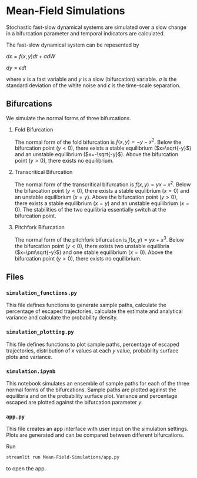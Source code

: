 # Mean-Field Simulations

Stochastic fast-slow dynamical systems are simulated over a slow change in a bifurcation parameter and temporal indicators are calculated.

The fast-slow dynamical system can be repesented by

$dx=f(x,y)dt+\sigma dW$

$dy=\epsilon dt$

where $x$ is a fast variable and $y$ is a slow (bifurcation) variable. $\sigma$ is the standard deviation of the white noise and $\epsilon$ is the time-scale separation.

## Bifurcations

We simulate the normal forms of three bifurcations.

1. Fold Bifurcation

    The normal form of the fold bifurcation is $f(x,y)=-y-x^2$. Below the bifurcation point ($y<0$), there exists a stable equilibrium ($x=\sqrt{-y}$) and an unstable equilibrium ($x=-\sqrt{-y}$). Above the bifurcation point ($y>0$), there exists no equilibrium.

2. Transcritical Bifurcation

    The normal form of the transcritical bifurcation is $f(x,y)=yx-x^2$. Below the bifurcation point ($y<0$), there exists a stable equlibrium ($x=0$) and an unstable equilibrium ($x=y$). Above the bifurcation point ($y>0$), there exists a stable equilibrium ($x=y$) and an unstable equilibrium ($x=0$). The stabilities of the two equilibria essentially switch at the bifurcation point.

3. Pitchfork Bifurcation

    The normal form of the pitchfork bifurcation is $f(x,y)=yx+x^3$. Below the bifurcation point ($y<0$), there exists two unstable equilibria ($x=\pm\sqrt{-y}$) and one stable equilibrium ($x=0$). Above the bifurcation point ($y>0$), there exists no equilibrium.

## Files

### `simulation_functions.py`

This file defines functions to generate sample paths, calculate the percentage of escaped trajectories, calculate the estimate and analytical variance and calculate the probability density.

### `simulation_plotting.py`

This file defines functions to plot sample paths, percentage of escaped trajectories, distribution of $x$ values at each $y$ value, probability surface plots and variance.

### `simulation.ipynb`

This notebook simulates an ensemble of sample paths for each of the three normal forms of the bifurcations. Sample paths are plotted against the equilibria and on the probability surface plot. Variance and percentage escaped are plotted against the bifurcation parameter $y$.

### `app.py`

This file creates an app interface with user input on the simulation settings. Plots are generated and can be compared between different bifurcations.

Run

```bash
streamlit run Mean-Field-Simulations/app.py
```

to open the app.